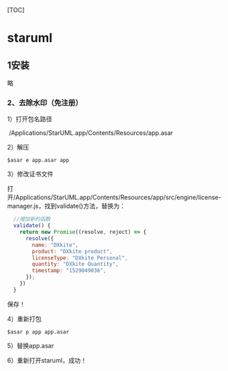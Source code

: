 [TOC]

# staruml

## 1安装

略

### 2、去除水印（免注册）

1）打开包名路径

​	/Applications/StarUML.app/Contents/Resources/app.asar

2）解压

```shell
$asar e app.asar app
```

3）修改证书文件

​	打开/Applications/StarUML.app/Contents/Resources/app/src/engine/license-manager.js，找到validate()方法，替换为：

```jsx
  //增加新的函数
  validate() {
    return new Promise((resolve, reject) => {
      resolve({
        name: "DXkite",
        product: "DXkite product",
        licenseType: "DXkite Personal",
        quantity: "DXkite Quantity",
        timestamp: "1529049036",
      });
    })
  }
```

保存！

4）重新打包

```shell
$asar p app app.asar
```

5）替换app.asar

6）重新打开staruml，成功！